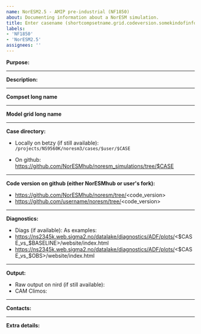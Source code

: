 ```yaml
---
name: NorESM2.5 - AMIP pre-industrial (NF1850)
about: Documenting information about a NorESM simulation.
title: Enter casename (shortcompsetname.grid.codeversion.somekindofinfo.yyyymmdd)
labels:
- 'NF1850' 
- 'NorESM2.5'
assignees: ''
---
```

**Purpose:**

___
**Description:**

___
**Compset long name**

___
**Model grid long name**

___
**Case directory:**
- Locally on betzy (if still available):
`/projects/NS9560K/noresm3/cases/$user/$CASE`

- On github:
https://github.com/NorESMhub/noresm_simulations/tree/$CASE
___
**Code version on github (either NorESMhub or user's fork):**
- https://github.com/NorESMhub/noresm/tree/<code_version>
- https://github.com/username/noresm/tree/<code_version>
___
**Diagnostics:**
- Diags (if available):
As examples:
- https://ns2345k.web.sigma2.no/datalake/diagnostics/ADF/plots/<$CASE_vs_$BASELINE>/website/index.html
- https://ns2345k.web.sigma2.no/datalake/diagnostics/ADF/plots/<$CASE_vs_$OBS>/website/index.html

___
**Output:**
- Raw output on nird (if still available):
- CAM Climos:
___
**Contacts:**

___
**Extra details:**
